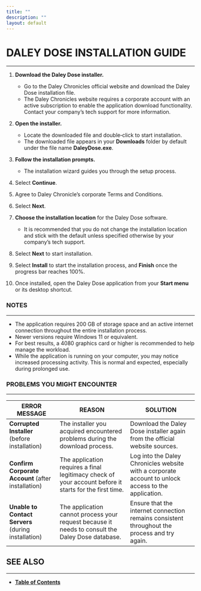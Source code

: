 ```yaml
---
title: ""
description: ""
layout: default
---
```


# **DALEY DOSE INSTALLATION GUIDE**
---
1. **Download the Daley Dose installer.**  
   - Go to the Daley Chronicles official website and download the Daley Dose installation file.  
   - The Daley Chronicles website requires a corporate account with an active subscription to enable the application download functionality. Contact your company’s tech support for more information.  

2. **Open the installer.**  
   - Locate the downloaded file and double‑click to start installation.  
   - The downloaded file appears in your **Downloads** folder by default under the file name **DaleyDose.exe**.  

3. **Follow the installation prompts.**  
   - The installation wizard guides you through the setup process.  

4. Select **Continue**.  

5. Agree to Daley Chronicle’s corporate Terms and Conditions.  

6. Select **Next**.  

7. **Choose the installation location** for the Daley Dose software.  
   - It is recommended that you do not change the installation location and stick with the default unless specified otherwise by your company’s tech support.  

8. Select **Next** to start installation.  

9. Select **Install** to start the installation process, and **Finish** once the progress bar reaches 100%.  

10. Once installed, open the Daley Dose application from your **Start menu** or its desktop shortcut.  

### **NOTES**
---
- The application requires 200 GB of storage space and an active internet connection throughout the entire installation process.  
- Newer versions require Windows 11 or equivalent.  
- For best results, a 4080 graphics card or higher is recommended to help manage the workload.  
- While the application is running on your computer, you may notice increased processing activity. This is normal and expected, especially during prolonged use.  

### **PROBLEMS YOU MIGHT ENCOUNTER**
---

| **ERROR MESSAGE** | **REASON** | **SOLUTION** |
|-------------------|------------|--------------|
| **Corrupted Installer** (before installation) | The installer you acquired encountered problems during the download process. | Download the Daley Dose installer again from the official website sources. |
| **Confirm Corporate Account** (after installation) | The application requires a final legitimacy check of your account before it starts for the first time. | Log into the Daley Chronicles website with a corporate account to unlock access to the application. |
| **Unable to Contact Servers** (during installation) | The application cannot process your request because it needs to consult the Daley Dose database. | Ensure that the internet connection remains consistent throughout the process and try again. |

## **SEE ALSO**
---
- [**Table of Contents**](/daleydose/help-files)
